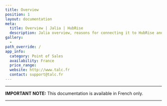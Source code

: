```yaml
---
title: Overview
position: 1
layout: documentation
meta:
  title: Overview | Jalia | HubRise
  description: Jalia overview, reasons for connecting it to HubRise and summary of integrated features. Synchronise data between your EPOS and your apps.
gallery:
  -
path_override: /
app_info:
  category: Point of Sales
  availability: France
  price_range:
  website: http://www.talc.fr
  contact: support@talc.fr
---
```


---

**IMPORTANT NOTE:** This documentation is <Link to="/fr/apps/talc" addLocalePrefix={false}>available in French only</Link>.

---
